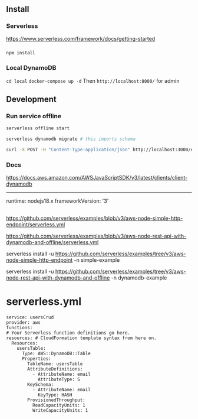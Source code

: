 
#



## Install

### Serverless

https://www.serverless.com/framework/docs/getting-started

###

`npm install`



### Local DynamoDB

`cd local`
`docker-compose up -d`
Then `http://localhost:8000/` for admin


## Development


### Run service offline

```bash
serverless offline start
```

```bash
serverless dynamodb migrate # this imports schema
```

```bash
curl -X POST -H "Content-Type:application/json" http://localhost:3000/dev/observations --data '{ "text": "Learn Serverless" }'
```


### Docs

https://docs.aws.amazon.com/AWSJavaScriptSDK/v3/latest/clients/client-dynamodb







----

  runtime: nodejs18.x
  frameworkVersion: '3'



##
https://github.com/serverless/examples/blob/v3/aws-node-simple-http-endpoint/serverless.yml

https://github.com/serverless/examples/blob/v3/aws-node-rest-api-with-dynamodb-and-offline/serverless.yml






serverless install -u https://github.com/serverless/examples/tree/v3/aws-node-simple-http-endpoint -n simple-example



serverless install -u https://github.com/serverless/examples/tree/v3/aws-node-rest-api-with-dynamodb-and-offline -n dynamodb-example



	
 # serverless.yml
    service: usersCrud
    provider: aws
    functions:
    # Your Serverless function definitions go here.
    resources: # CloudFormation template syntax from here on.
      Resources:
        usersTable:
          Type: AWS::DynamoDB::Table
          Properties:
            TableName: usersTable
            AttributeDefinitions:
              - AttributeName: email
                AttributeType: S
            KeySchema:
              - AttributeName: email
                KeyType: HASH
            ProvisionedThroughput:
              ReadCapacityUnits: 1
              WriteCapacityUnits: 1